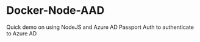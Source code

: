 # Docker-Node-AAD
Quick demo on using NodeJS and Azure AD Passport Auth to authenticate to Azure AD
